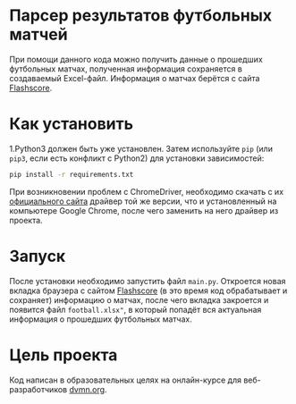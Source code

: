 # Парсер результатов футбольных матчей
При помощи данного кода можно получить данные о прошедших футбольных матчах,
полученная информация сохраняется в создаваемый Excel-файл. Информация о матчах
берётся с сайта [Flashscore](https://www.flashscorekz.com/).


# Как установить
1.Python3 должен быть уже установлен. Затем используйте `pip` (или `pip3`, если 
есть конфликт с Python2) для установки зависимостей:
```sh
pip install -r requirements.txt
```
При возникновении проблем с ChromeDriver, необходимо скачать с их 
[официального сайта](https://chromedriver.chromium.org/) драйвер той же версии,
что и установленный на компьютере Google Chrome, после чего заменить на него драйвер
из проекта.


# Запуск
После установки необходимо запустить файл `main.py`. Откроется новая вкладка браузера
с сайтом [Flashscore](https://www.flashscorekz.com/) (в это время код обрабатывает и 
сохраняет) информацию о матчах, после чего вкладка закроется и появится файл 
`football.xlsx"`, в который попадёт вся актуальная информация о прошедших футбольных
матчах.


# Цель проекта
Код написан в образовательных целях на онлайн-курсе для веб-разработчиков
[dvmn.org](https://dvmn.org).
 
